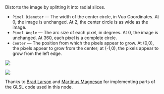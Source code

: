 Distorts the image by splitting it into radial slices.

   - `Pixel Diameter` — The width of the center circle, in Vuo Coordinates.  At 0, the image is unchanged.  At 2, the center circle is as wide as the image.
   - `Pixel Angle` — The arc size of each pixel, in degrees.  At 0, the image is unchanged.  At 360, each pixel is a complete circle.
   - `Center` — The position from which the pixels appear to grow.  At (0,0), the pixels appear to grow from the center; at (-1,0), the pixels appear to grow from the left edge.

![](mountains.png)

![](pixellateradial.png)

Thanks to [Brad Larson](https://github.com/BradLarson/GPUImage) and [Martinus Magneson](https://community.vuo.org/u/MartinusMagneson) for implementing parts of the GLSL code used in this node.
